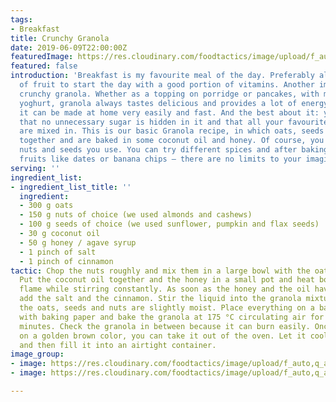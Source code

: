 ```yaml
---
tags:
- Breakfast
title: Crunchy Granola
date: 2019-06-09T22:00:00Z
featuredImage: https://res.cloudinary.com/foodtactics/image/upload/f_auto,q_auto,w_auto,dpr_auto,c_scale/v1576853889/crunchy-granola-in-a-jar_uim4dv.jpg
featured: false
introduction: 'Breakfast is my favourite meal of the day. Preferably always with lots
  of fruit to start the day with a good portion of vitamins. Another important component:
  crunchy granola. Whether as a topping on porridge or pancakes, with milk or with
  yoghurt, granola always tastes delicious and provides a lot of energy. In addition,
  it can be made at home very easily and fast. And the best about it: you can be sure
  that no unnecessary sugar is hidden in it and that all your favourite ingredients
  are mixed in. This is our basic Granola recipe, in which oats, seeds and nuts come
  together and are baked in some coconut oil and honey. Of course, you can vary the
  nuts and seeds you use. You can try different spices and after baking add dried
  fruits like dates or banana chips – there are no limits to your imagination.<br>'
serving: ''
ingredient_list:
- ingredient_list_title: ''
  ingredient:
  - 300 g oats
  - 150 g nuts of choice (we used almonds and cashews)
  - 100 g seeds of choice (we used sunflower, pumpkin and flax seeds)
  - 30 g coconut oil
  - 50 g honey / agave syrup
  - 1 pinch of salt
  - 1 pinch of cinnamon
tactic: Chop the nuts roughly and mix them in a large bowl with the oats and seeds.
  Put the coconut oil together and the honey in a small pot and heat both on a low
  flame while stirring constantly. As soon as the honey and the oil have combined,
  add the salt and the cinnamon. Stir the liquid into the granola mixture until all
  the oats, seeds and nuts are slightly moist. Place everything on a baking tray lined
  with baking paper and bake the granola at 175 °C circulating air for approx. 15
  minutes. Check the granola in between because it can burn easily. Once it takes
  on a golden brown color, you can take it out of the oven. Let it cool completely
  and then fill it into an airtight container.
image_group:
- image: https://res.cloudinary.com/foodtactics/image/upload/f_auto,q_auto,w_auto,dpr_auto,c_scale/v1576854066/granola-ingredients_bnxdpr.jpg
- image: https://res.cloudinary.com/foodtactics/image/upload/f_auto,q_auto,w_auto,dpr_auto,c_scale/v1576854045/granola-on-tray_tdulk4.jpg

---
```

